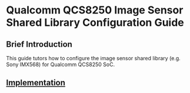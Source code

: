# Qualcomm QCS8250 Image Sensor Shared Library Configuration Guide

## Brief Introduction

This guide tutors how to configure the image sensor shared library (e.g. Sony IMX568) for Qualcomm QCS8250 SoC.

## [Implementation](../../../private/qualcomm_qcs8250_img_sen_shared_lib_config_guide.md)
